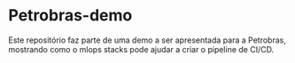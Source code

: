 # Petrobras-demo

Este repositório faz parte de uma demo a ser apresentada para a Petrobras, mostrando como o mlops stacks pode ajudar a criar o pipeline de CI/CD.
